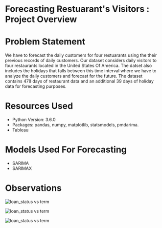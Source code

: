 # Forecasting Restuarant's Visitors : Project Overview

# Problem Statement

We have to forecast the daily customers for four restuarants using the their previous records of daily customers. Our dataset considers daily visitors to four restaurants located in the United States Of America. The datset also includes the holidays that falls between this time interval where we have to analyze the daily customers and forecast for the future. The dataset contains 478 days of restaurant data and an additional 39 days of holiday data for forecasting purposes. 


# Resources Used
- Python Version: 3.6.0
- Packages: pandas, numpy, matplotlib, statsmodels, pmdarima.
- Tableau

# Models Used For Forecasting
- SARIMA
- SARIMAX
                 
# Observations 

![loan_status vs term](https://github.com/Rahul713713/Forecasting_Restuarant-s_Visitors/blob/master/ETS_decomposition.png "ETS Decomposition")

![loan_status vs term](https://github.com/Rahul713713/Forecasting_Restuarant-s_Visitors/blob/master/Forecast.png "Forecasting using SARIMAX")

![loan_status vs term](https://github.com/Rahul713713/Forecasting_Restuarant-s_Visitors/blob/master/Tableau_Forecasting.png "Tableau Forecasting")



